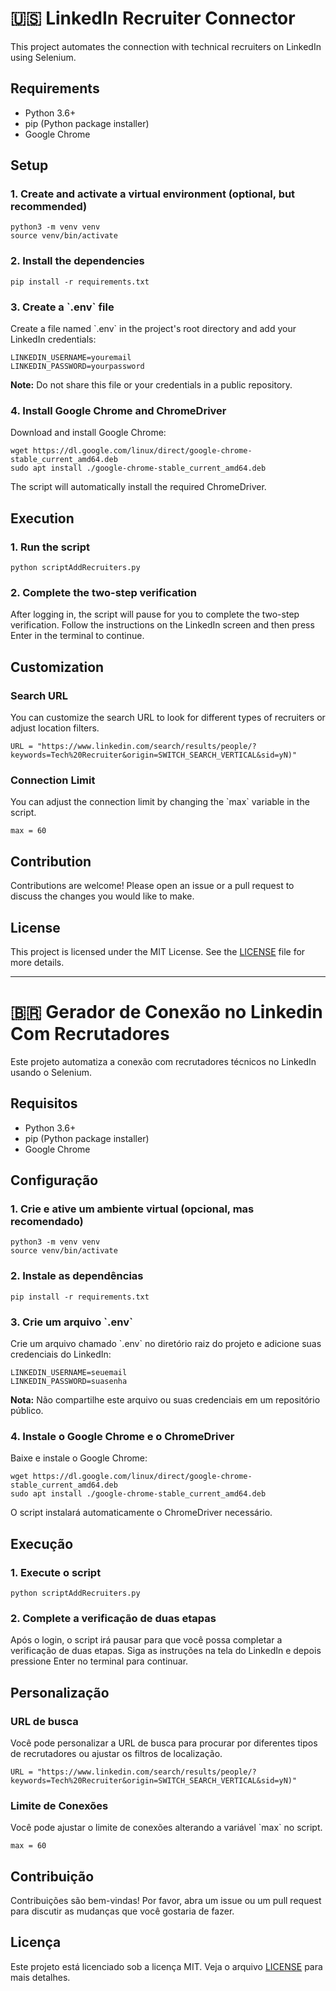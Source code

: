 # 🇺🇸 LinkedIn Recruiter Connector

This project automates the connection with technical recruiters on LinkedIn using Selenium.

## Requirements

- Python 3.6+
- pip (Python package installer)
- Google Chrome

## Setup

### 1. Create and activate a virtual environment (optional, but recommended)

```
python3 -m venv venv
source venv/bin/activate
```
### 2. Install the dependencies

```
pip install -r requirements.txt
```

### 3. Create a \`.env\` file

Create a file named \`.env\` in the project's root directory and add your LinkedIn credentials:

```
LINKEDIN_USERNAME=youremail
LINKEDIN_PASSWORD=yourpassword
```

**Note:** Do not share this file or your credentials in a public repository.

### 4. Install Google Chrome and ChromeDriver

Download and install Google Chrome:

```
wget https://dl.google.com/linux/direct/google-chrome-stable_current_amd64.deb
sudo apt install ./google-chrome-stable_current_amd64.deb
```

The script will automatically install the required ChromeDriver.

## Execution

### 1. Run the script

```
python scriptAddRecruiters.py
```

### 2. Complete the two-step verification

After logging in, the script will pause for you to complete the two-step verification. Follow the instructions on the LinkedIn screen and then press Enter in the terminal to continue.

## Customization

### Search URL

You can customize the search URL to look for different types of recruiters or adjust location filters.

```
URL = "https://www.linkedin.com/search/results/people/?keywords=Tech%20Recruiter&origin=SWITCH_SEARCH_VERTICAL&sid=yN)"
```

### Connection Limit

You can adjust the connection limit by changing the \`max\` variable in the script.

```
max = 60
```

## Contribution

Contributions are welcome! Please open an issue or a pull request to discuss the changes you would like to make.

## License

This project is licensed under the MIT License. See the [LICENSE](LICENSE) file for more details.


______________________________________________________________________

# 🇧🇷 Gerador de Conexão no Linkedin Com Recrutadores

Este projeto automatiza a conexão com recrutadores técnicos no LinkedIn usando o Selenium.

## Requisitos

- Python 3.6+
- pip (Python package installer)
- Google Chrome

## Configuração

### 1. Crie e ative um ambiente virtual (opcional, mas recomendado)

```
python3 -m venv venv
source venv/bin/activate
```

### 2. Instale as dependências

```
pip install -r requirements.txt
```

### 3. Crie um arquivo \`.env\`

Crie um arquivo chamado \`.env\` no diretório raiz do projeto e adicione suas credenciais do LinkedIn:

```
LINKEDIN_USERNAME=seuemail
LINKEDIN_PASSWORD=suasenha
```

**Nota:** Não compartilhe este arquivo ou suas credenciais em um repositório público.

### 4. Instale o Google Chrome e o ChromeDriver

Baixe e instale o Google Chrome:

```
wget https://dl.google.com/linux/direct/google-chrome-stable_current_amd64.deb
sudo apt install ./google-chrome-stable_current_amd64.deb
```

O script instalará automaticamente o ChromeDriver necessário.

## Execução

### 1. Execute o script

```
python scriptAddRecruiters.py
```

### 2. Complete a verificação de duas etapas

Após o login, o script irá pausar para que você possa completar a verificação de duas etapas. Siga as instruções na tela do LinkedIn e depois pressione Enter no terminal para continuar.

## Personalização

### URL de busca

Você pode personalizar a URL de busca para procurar por diferentes tipos de recrutadores ou ajustar os filtros de localização.

```
URL = "https://www.linkedin.com/search/results/people/?keywords=Tech%20Recruiter&origin=SWITCH_SEARCH_VERTICAL&sid=yN)"
```

### Limite de Conexões

Você pode ajustar o limite de conexões alterando a variável \`max\` no script.

```
max = 60
```

## Contribuição

Contribuições são bem-vindas! Por favor, abra um issue ou um pull request para discutir as mudanças que você gostaria de fazer.

## Licença

Este projeto está licenciado sob a licença MIT. Veja o arquivo [LICENSE](LICENSE) para mais detalhes.
